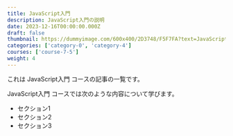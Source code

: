 ```yaml
---
title: JavaScript入門
description: JavaScript入門の説明
date: 2023-12-16T00:00:00.000Z
draft: false
thumbnail: https://dummyimage.com/600x400/2D3748/F5F7FA?text=JavaScript%E5%85%A5%E9%96%80
categories: ['category-0', 'category-4']
courses: ['course-7-5']
weight: 4
---
```


これは JavaScript入門 コースの記事の一覧です。

  JavaScript入門 コースでは次のような内容について学びます。

  - セクション1
  - セクション2
  - セクション3